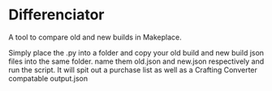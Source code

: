 # Differenciator
A tool to compare old and new builds in Makeplace.

Simply place the .py into a folder and copy your old build and new build json files into the same folder. name them old.json and new.json respectively and run the script. It will spit out a purchase list as well as a Crafting Converter compatable output.json
